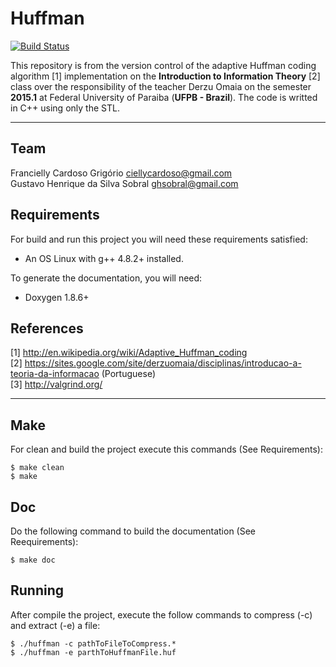# Huffman

[![Build Status](https://api.travis-ci.org/gustavosobral/huffman.svg?branch=master)](https://travis-ci.org/gustavosobral/huffman)

This repository is from the version control of the adaptive Huffman coding algorithm [1] implementation on the **Introduction to Information Theory** [2] class over the responsibility of the teacher Derzu Omaia on the semester **2015.1** at Federal University of Paraiba (**UFPB - Brazil**). The code is writted in C++ using only the STL.

- - -
## Team

Francielly Cardoso Grigório <ciellycardoso@gmail.com> <br>
Gustavo Henrique da Silva Sobral <ghsobral@gmail.com> <br>

## Requirements

For build and run this project you will need these requirements satisfied:
- An OS Linux with g++ 4.8.2+ installed.

To generate the documentation, you will need:
- Doxygen 1.8.6+

## References

[1] http://en.wikipedia.org/wiki/Adaptive_Huffman_coding <br>
[2] https://sites.google.com/site/derzuomaia/disciplinas/introducao-a-teoria-da-informacao (Portuguese) <br>
[3] http://valgrind.org/ <br>

- - -
## Make

For clean and build the project execute this commands (See Requirements):
~~~
$ make clean
$ make
~~~

## Doc

Do the following command to build the documentation (See Reequirements):
~~~
$ make doc
~~~

## Running

After compile the project, execute the follow commands to compress (-c) and extract (-e) a file:
~~~~
$ ./huffman -c pathToFileToCompress.*
$ ./huffman -e parthToHuffmanFile.huf
~~~~